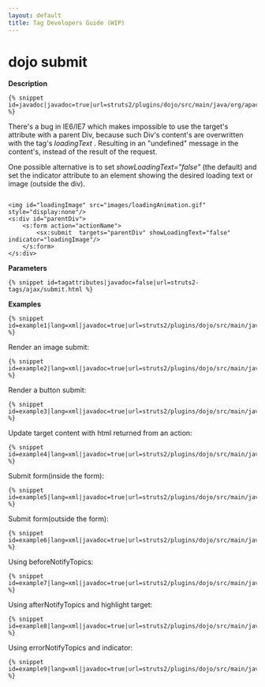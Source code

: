 ```yaml
---
layout: default
title: Tag Developers Guide (WIP)
---
```


# dojo submit

__Description__



~~~~~~~
{% snippet id=javadoc|javadoc=true|url=struts2/plugins/dojo/src/main/java/org/apache/struts2/dojo/components/Submit.java %}
~~~~~~~

There's a bug in  IE6/IE7 which makes impossible to use the target's attribute with a parent Div, because such Div's content's are overwritten with the tag's _loadingText_ . Resulting in an "undefined" message in the content's, instead of the result of the request.

One possible alternative is to set _showLoadingText="false"_ (the default) and set the indicator attribute to an element showing the desired loading text or image (outside the div).


~~~~~~~

<img id="loadingImage" src="images/loadingAnimation.gif" style="display:none"/>
<s:div id="parentDiv">
    <s:form action="actionName">
        <sx:submit  targets="parentDiv" showLoadingText="false" indicator="loadingImage"/>
    </s:form>
</s:div>

~~~~~~~

__Parameters__



~~~~~~~
{% snippet id=tagattributes|javadoc=false|url=struts2-tags/ajax/submit.html %}
~~~~~~~

__Examples__



~~~~~~~
{% snippet id=example1|lang=xml|javadoc=true|url=struts2/plugins/dojo/src/main/java/org/apache/struts2/dojo/components/Submit.java %}
~~~~~~~

Render an image submit:


~~~~~~~
{% snippet id=example2|lang=xml|javadoc=true|url=struts2/plugins/dojo/src/main/java/org/apache/struts2/dojo/components/Submit.java %}
~~~~~~~

Render a button submit:


~~~~~~~
{% snippet id=example3|lang=xml|javadoc=true|url=struts2/plugins/dojo/src/main/java/org/apache/struts2/dojo/components/Submit.java %}
~~~~~~~

Update target content with html returned from an action:


~~~~~~~
{% snippet id=example4|lang=xml|javadoc=true|url=struts2/plugins/dojo/src/main/java/org/apache/struts2/dojo/components/Submit.java %}
~~~~~~~

Submit form(inside the form):


~~~~~~~
{% snippet id=example5|lang=xml|javadoc=true|url=struts2/plugins/dojo/src/main/java/org/apache/struts2/dojo/components/Submit.java %}
~~~~~~~

Submit form(outside the form):


~~~~~~~
{% snippet id=example6|lang=xml|javadoc=true|url=struts2/plugins/dojo/src/main/java/org/apache/struts2/dojo/components/Submit.java %}
~~~~~~~

Using beforeNotifyTopics:


~~~~~~~
{% snippet id=example7|lang=xml|javadoc=true|url=struts2/plugins/dojo/src/main/java/org/apache/struts2/dojo/components/Submit.java %}
~~~~~~~

Using afterNotifyTopics and highlight target:


~~~~~~~
{% snippet id=example8|lang=xml|javadoc=true|url=struts2/plugins/dojo/src/main/java/org/apache/struts2/dojo/components/Submit.java %}
~~~~~~~

Using errorNotifyTopics and indicator:


~~~~~~~
{% snippet id=example9|lang=xml|javadoc=true|url=struts2/plugins/dojo/src/main/java/org/apache/struts2/dojo/components/Submit.java %}
~~~~~~~

